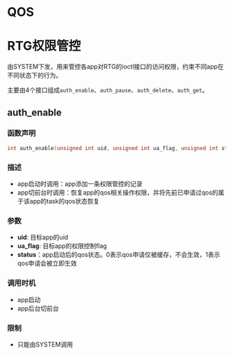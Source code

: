 # QOS
# RTG权限管控
由SYSTEM下发，用来管控各app对RTG的ioctl接口的访问权限，约束不同app在不同状态下的行为。

主要由4个接口组成`auth_enable`、`auth_pause`、`auth_delete`、`auth_get`。

## auth_enable
### 函数声明
```c
int auth_enable(unsigned int uid, unsigned int ua_flag, unsigned int status);
```
### 描述
* app启动时调用：app添加一条权限管控的记录
* app切前台时调用：恢复app的qos相关操作权限，并将先前已申请过qos的属于该app的task的qos状态恢复
### 参数
* **uid**: 目标app的uid
* **ua_flag**: 目标app的权限控制flag
* **status**：app启动后的qos状态。0表示qos申请仅被缓存，不会生效，1表示qos申请会被立即生效
### 调用时机
* app启动
* app后台切前台
### 限制
* 只能由SYSTEM调用

